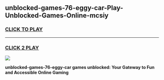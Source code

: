 
## unblocked-games-76-eggy-car-Play-Unblocked-Games-Online-mcsiy
<h3>
<a href="https://premium76.site?title=unblocked-games-76-eggy-car&ref=25A">CLICK TO PLAY</a></h3>
<hr>

<h3>
<a href="https://premium76.site?title=unblocked-games-76-eggy-car&ref=25A">CLICK 2 PLAY</a>
  
</h3>

<a href="https://premium76.site?title=unblocked-games-76-eggy-car&ref=25A"><img src="https://clearcache.store/games.png"></a>


**unblocked-games-76-eggy-car games unblocked: Your Gateway to Fun and Accessible Online Gaming**
